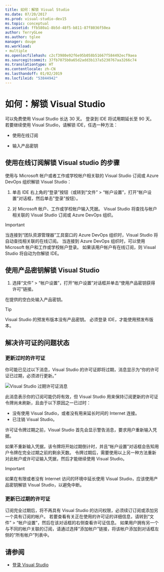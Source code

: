 ```yaml
---
title: 如何：解锁 Visual Studio
ms.date: 07/20/2017
ms.prod: visual-studio-dev15
ms.topic: conceptual
ms.assetid: ffb580a1-8b5d-48f5-b811-87f8036f50ea
author: TerryGLee
ms.author: tglee
manager: douge
ms.workload:
- multiple
ms.openlocfilehash: c2cf3980e92f6e95b058b51667f584492ecf9aea
ms.sourcegitcommit: 37fb7075b0a65d2add3b137a5230767aa3266c74
ms.translationtype: HT
ms.contentlocale: zh-CN
ms.lasthandoff: 01/02/2019
ms.locfileid: "53844942"
---
```

# <a name="how-to-unlock-visual-studio"></a>如何：解锁 Visual Studio

可以免费使用 Visual Studio 长达 30 天。 登录到 IDE 将试用期延长至 90 天。 若要继续使用 Visual Studio，请解锁 IDE，任选一种方法：

- 使用在线订阅

- 输入产品密钥

## <a name="to-unlock-visual-studio-using-an-online-subscription"></a>使用在线订阅解锁 Visual studio 的步骤

使用与 Microsoft 帐户或者工作或学校帐户相关联的 Visual Studio 订阅或 Azure DevOps 组织解锁 Visual Studio：

1. 单击 IDE 右上角的“登录”按钮（或转到“文件” > “帐户设置”，打开“帐户设置”对话框，然后单击"登录"按钮）。

1. 对 Microsoft 帐户、工作或学校帐户输入凭据。 Visual Studio 将查找与帐户相关联的 Visual Studio 订阅或 Azure DevOps 组织。

> [!IMPORTANT]
> 当连接到“团队资源管理器”工具窗口的 Azure DevOps 组织时，Visual Studio 将自动查找相关联的在线订阅。 当连接到 Azure DevOps 组织时，可以使用 Microsoft 帐户和工作或学校帐户登录。 如果该用户帐户有在线订阅，则 Visual Studio 将自动为你解锁 IDE。

## <a name="to-unlock-visual-studio-with-a-product-key"></a>使用产品密钥解锁 Visual Studio

1. 选择“文件” > “帐户设置”，打开“帐户设置”对话框并单击“使用产品密钥获得许可”链接。

在提供的空白处输入产品密钥。

> [!TIP]
> Visual Studio 的预发布版本没有产品密钥。 必须登录 IDE，才能使用预发布版本。

## <a name="address-license-problem-states"></a>解决许可证的问题状态

### <a name="update-stale-licenses"></a>更新过时的许可证

 你可能已见过以下消息，Visual Studio 的许可证即将过期，消息显示为“你的许可证已过期，必须进行更新。”

 ![Visual Studio 过期许可证消息](../ide/media/vs2017_stale-license.png)

 此消息表示你的订阅可能仍将有效，但 Visual Studio 用来保持订阅更新的许可证令牌尚未刷新，且由于以下原因之一已过时：

- 没有使用 Visual Studio，或者没有用来延长时间的 Internet 连接。
- 已注销 Visual Studio。

许可证令牌过期之前，Visual Studio 首先会显示警告消息，要求用户重新输入凭据。

如果不重新输入凭据，该令牌将开始过期倒计时，并且“帐户设置”对话框会告知用户令牌在完全过期之前的剩余天数。 令牌过期后，需要使用以上另一种方法重新对此帐户或许可证输入凭据，然后才能继续使用 Visual Studio。

> [!Important]
> 如果在有限或者没有 Internet 访问的环境中延长使用 Visual Studio，应该使用产品密钥解锁 Visual Studio，以避免中断。

### <a name="update-expired-licenses"></a>更新已过期的许可证

 订阅完全过期后，将不再具有 Visual Studio 的访问权限，必须续订订阅或添加另一个具有订阅的帐户。 若要查看有关正在使用的许可证的详细信息，请转到“文件” > “帐户设置”，然后在该对话框的右侧查看许可证信息。 如果用户拥有另一个与不同的帐户关联的订阅，请通过选择“添加帐户”链接，将该帐户添加到对话框左侧的“所有帐户”列表中。

## <a name="see-also"></a>请参阅

* [登录 Visual Studio](../ide/signing-in-to-visual-studio.md)